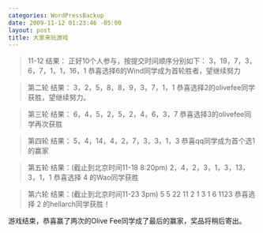 ```yaml
--- 
categories: WordPressBackup
date: 2009-11-12 01:23:46 -05:00
layout: post
title: 大家来玩游戏
---
```

<blockquote>11-12 结果：
正好10个人参与，按提交时间顺序分别如下：
3，19，7，3，6，7，1，1，16，1
恭喜选择6的Wind同学成为首轮胜者，望继续努力</blockquote>
<blockquote>第二轮 结果：
3，2，5，8，8，9，3，7，1，1
恭喜选择2的olivefee同学获胜，望继续努力。</blockquote>
<blockquote>第三轮 结果：
6，4，5，2，5，2，4，6，3，7
恭喜选择3的olivefee同学再次获胜</blockquote>
<blockquote>第四轮 结果：
5，4，14，4，2，7，3，3，1，3
恭喜qq同学成为首个选1的赢家</blockquote>
<blockquote>第五轮 结果：(截止到北京时间11-18 8:20pm)
2，4，2，3，1，3，13，3，1，1
恭喜选择 4 的Wao同学获胜</blockquote>
<blockquote>第六轮 结果：(截止到北京时间11-23 3pm)
5 5 22 11 2 1 3 1 6 1123
恭喜选择 2 的hellarch同学获胜！</blockquote>
游戏结束，恭喜赢了两次的Olive Fee同学成了最后的赢家，奖品将稍后寄出。
